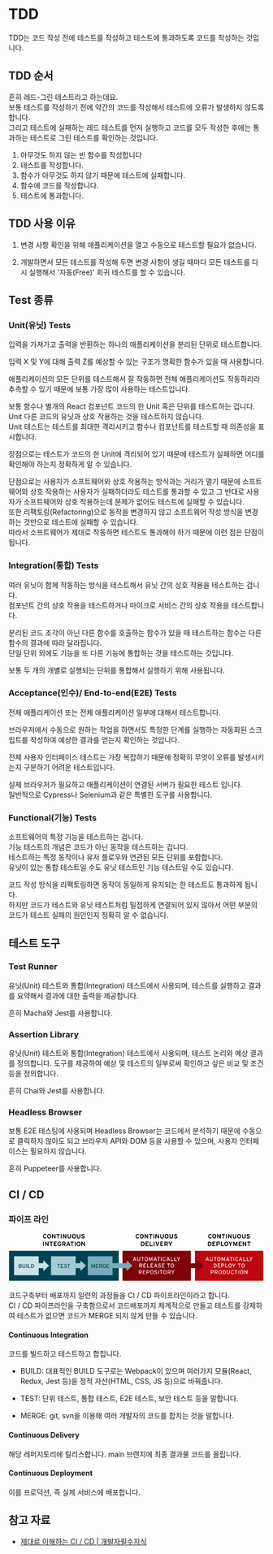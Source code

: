 # TDD

TDD는 코드 작성 전에 테스트를 작성하고 테스트에 통과하도록 코드를 작성하는 것입니다.

## TDD 순서

흔히 레드-그린 테스트라고 하는데요.\
보통 테스트를 작성하기 전에 약간의 코드를 작성해서 테스트에 오류가 발생하지 않도록 합니다.\
그리고 테스트에 실패하는 레드 테스트를 먼저 실행하고 코드를 모두 작성한 후에는 통과하는 테스트로 그린 테스트를 확인하는 것입니다.

1. 아무것도 하지 않는 빈 함수를 작성합니다
2. 테스트를 작성합니다.
3. 함수가 아무것도 하지 않기 때문에 테스트에 실패합니다.
4. 함수에 코드를 작성합니다.
5. 테스트에 통과합니다.

## TDD 사용 이유

1. 변경 사항 확인을 위해 애플리케이션을 열고 수동으로 테스트할 필요가 없습니다.

2. 개발하면서 모든 테스트를 작성해 두면 변경 사항이 생길 때마다 모든 테스트를 다시 실행해서 '자동(Free)' 회귀 테스트를 할 수 있습니다.

## Test 종류

### Unit(유닛) Tests

입력을 가져가고 출력을 반환하는 하나의 애플리케이션을 분리된 단위로 테스트합니다.

입력 X 및 Y에 대해 출력 Z를 예상할 수 있는 구조가 명확한 함수가 있을 때 사용합니다.

애플리케이션의 모든 단위를 테스트해서 잘 작동하면 전체 애플리케이션도 작동하리라 추측할 수 있기 때문에 보통 가장 많이 사용하는 테스트입니다.

보통 함수나 별개의 React 컴포넌트 코드의 한 Unit 혹은 단위를 테스트하는 겁니다.\
Unit 다른 코드의 유닛과 상호 작용하는 것을 테스트하지 않습니다.\
Unit 테스트는 테스트를 최대한 격리시키고 함수나 컴포넌트를 테스트할 때 의존성을 표시합니다.

장점으로는 테스트가 코드의 한 Unit에 격리되어 있기 때문에 테스트가 실패하면 어디를 확인해야 하는지 정확하게 알 수 있습니다.

단점으로는 사용자가 소프트웨어와 상호 작용하는 방식과는 거리가 멀기 때문에 소프트웨어와 상호 작용하는 사용자가 실패하더라도 테스트를 통과할 수 있고 그 반대로 사용자가 소프트웨어와 상호 작용하는데 문제가 없어도 테스트에 실패할 수 있습니다.\
또한 리팩토링(Refactoring)으로 동작을 변경하지 않고 소프트웨어 작성 방식을 변경하는 것만으로 테스트에 실패할 수 있습니다.\
따라서 소프트웨어가 제대로 작동하면 테스트도 통과해야 하기 때문에 이런 점은 단점이 됩니다.

### Integration(통합) Tests

여러 유닛이 함께 작동하는 방식을 테스트해서 유닛 간의 상호 작용을 테스트하는 겁니다.\
컴포넌트 간의 상호 작용을 테스트하거나 마이크로 서비스 간의 상호 작용을 테스트합니다.

분리된 코드 조각이 아닌 다른 함수를 호출하는 함수가 있을 때 테스트하는 함수는 다른 함수의 결과에 따라 달라집니다.\
단일 단위 외에도 기능을 또 다른 기능에 통합하는 것을 테스트하는 것입니다.

보통 두 개의 개별로 실행되는 단위를 통합해서 실행하기 위해 사용됩니다.

### Acceptance(인수)/ End-to-end(E2E) Tests

전체 애플리케이션 또는 전체 애플리케이션 일부에 대해서 테스트합니다.

브라우저에서 수동으로 원하는 작업을 하면서도 특정한 단계를 실행하는 자동화된 스크립트를 작성하여 예상한 결과를 얻는지 확인하는 것입니다.

전체 사용자 인터페이스 테스트는 가장 복잡하기 때문에 정확히 무엇이 오류를 발생시키는지 구분하기 어려운 테스트입니다.

실제 브라우저가 필요하고 애플리케이션이 연결된 서버가 필요한 테스트 입니다.\
일반적으로 Cypress나 Selenium과 같은 특별한 도구를 사용합니다.

### Functional(기능) Tests

소프트웨어의 특정 기능을 테스트하는 겁니다.\
기능 테스트의 개념은 코드가 아닌 동작을 테스트하는 겁니다.\
테스트하는 특정 동작이나 유저 플로우와 연관된 모든 단위를 포함합니다.\
유닛이 있는 통합 테스트일 수도 유닛 테스트인 기능 테스트일 수도 있습니다.

코드 작성 방식을 리팩토링하면 동작이 동일하게 유지되는 한 테스트도 통과하게 됩니다.\
하지만 코드가 테스트와 유닛 테스트처럼 밀접하게 연결되어 있지 않아서 어떤 부분의 코드가 테스트 실패의 원인인지 정확히 알 수 없습니다.

## 테스트 도구

### Test Runner

유닛(Unit) 테스트와 통합(Integration) 테스트에서 사용되며, 테스트를 실행하고 결과를 요약해서 결과에 대한 출력을 제공합니다.

흔히 Macha와 Jest를 사용합니다.

### Assertion Library

유닛(Unit) 테스트와 통합(Integration) 테스트에서 사용되며, 테스트 논리와 예상 결과를 정의합니다.
도구를 제공하여 예상 및 테스트의 일부로써 확인하고 싶은 비교 및 조건 등을 정의합니다.

흔히 Chai와 Jest를 사용합니다.

### Headless Browser

보통 E2E 테스팅에 사용되며 Headless Browser는 코드에서 분석하기 때문에 수동으로 클릭하지 않아도 되고 브라우저 API와 DOM 등을 사용할 수 있으며, 사용자 인터페이스는 필요하지 않습니다.

흔히 Puppeteer를 사용합니다.

## CI / CD

### 파이프 라인

![pipe line](./img/pipe-line.png)

코드구축부터 배포까지 일련의 과정들을 CI / CD 파이프라인이라고 합니다.\
CI / CD 파이프라인을 구축함으로서 코드배포까지 체계적으로 만들고 테스트를 강제하여 테스트가 없으면 코드가 MERGE 되지 않게 만들 수 있습니다.

#### Continuous Integration

코드를 빌드하고 테스트하고 합칩니다.

- BUILD: 대표적인 BUILD 도구로는 Webpack이 있으며 여러가지 모듈(React, Redux, Jest 등)을 정적 자산(HTML, CSS, JS 등)으로 바꿔줍니다.

- TEST: 단위 테스트, 통합 테스트, E2E 테스트, 보안 테스트 등을 말합니다.

- MERGE: git, svn을 이용해 여러 개발자의 코드를 합치는 것을 말합니다.

#### Continuous Delivery

해당 레퍼지토리에 릴리스합니다.
main 브랜치에 최종 결과물 코드를 올립니다.

#### Continuous Deployment

이를 프로덕션, 즉 실제 서비스에 배포합니다.

## 참고 자료

- [제대로 이해하는 CI / CD | 개발자필수지식](https://www.youtube.com/watch?v=KTHZyV9yJGY)
